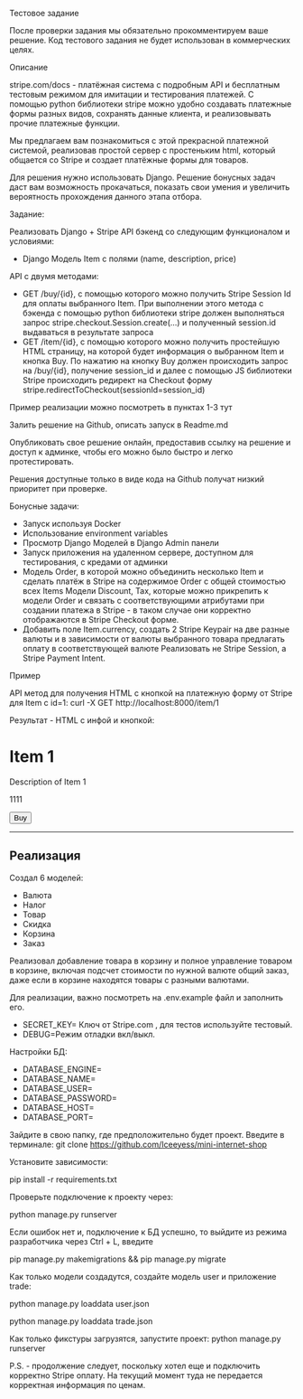Тестовое задание

После проверки задания мы обязательно прокомментируем ваше решение. Код тестового задания не будет использован в коммерческих целях. 

Описание

stripe.com/docs - платёжная система с подробным API и бесплатным тестовым режимом для имитации и тестирования платежей. С помощью python библиотеки stripe можно удобно создавать платежные формы разных видов, сохранять данные клиента, и реализовывать прочие платежные функции. 

Мы предлагаем вам познакомиться с этой прекрасной платежной системой, реализовав простой сервер с простеньким html, который общается со Stripe и создает платёжные формы для товаров. 

Для решения нужно использовать Django. Решение бонусных задач даст вам возможность прокачаться, показать свои умения и увеличить вероятность прохождения данного этапа отбора.

Задание:

Реализовать Django + Stripe API бэкенд со следующим функционалом и условиями:
- Django Модель Item с полями (name, description, price) 

API с двумя методами:
- GET /buy/{id}, c помощью которого можно получить Stripe Session Id для оплаты выбранного Item. При выполнении этого метода c бэкенда с помощью python библиотеки stripe должен выполняться запрос stripe.checkout.Session.create(...) и полученный session.id выдаваться в результате запроса
- GET /item/{id}, c помощью которого можно получить простейшую HTML страницу, на которой будет информация о выбранном Item и кнопка Buy. По нажатию на кнопку Buy должен происходить запрос на /buy/{id}, получение session_id и далее  с помощью JS библиотеки Stripe происходить редирект на Checkout форму stripe.redirectToCheckout(sessionId=session_id)

Пример реализации можно посмотреть в пунктах 1-3 тут

Залить решение на Github, описать запуск в Readme.md

Опубликовать свое решение онлайн, предоставив ссылку на решение и доступ к админке, чтобы его можно было быстро и легко протестировать. 

Решения доступные только в виде кода на Github получат низкий приоритет при проверке.


Бонусные задачи:
- Запуск используя Docker
- Использование environment variables
- Просмотр Django Моделей в Django Admin панели
- Запуск приложения на удаленном сервере, доступном для тестирования, с кредами от админки
- Модель Order, в которой можно объединить несколько Item и сделать платёж в Stripe на содержимое Order c общей стоимостью всех Items
Модели Discount, Tax, которые можно прикрепить к модели Order и связать с соответствующими атрибутами при создании платежа в Stripe - в таком случае они корректно отображаются в Stripe Checkout форме. 
- Добавить поле Item.currency, создать 2 Stripe Keypair на две разные валюты и в зависимости от валюты выбранного товара предлагать оплату в соответствующей валюте
Реализовать не Stripe Session, а Stripe Payment Intent.

Пример

API метод для получения HTML c кнопкой на платежную форму от Stripe для Item с id=1: 
curl -X GET http://localhost:8000/item/1

Результат - HTML c инфой и кнопкой:
<html>
  <head>
    <title>Buy Item 1</title>
  </head>
  <body>
    <h1>Item 1</h1>
    <p>Description of Item 1</p>
    <p>1111</p>
    <button id="buy-button">Buy</button>
    <script type="text/javascript">
      var stripe = Stripe('pk_test_a9nwZVa5O7b0xz3lxl318KSU00x1L9ZWsF');
      var buyButton = document.getElementById(buy-button');
      buyButton.addEventListener('click', function() {
        // Create a new Checkout Session using the server-side endpoint 
        // Redirect to Stripe Session Checkout
        fetch('/buy/1', {method: 'GET'})
        .then(response => return response.json())
        .then(session => stripe.redirectToCheckout({ sessionId: session.id }))
      });
    </script>
  </body>
</html>

------------------------------------------------------------------------------------------------------------------------
Реализация
------------------------------------------------------------------------------------------------------------------------
Создал 6 моделей:
- Валюта
- Налог
- Товар
- Скидка
- Корзина
- Заказ

Реализовал добавление товара в корзину и полное управление товаром в корзине, включая подсчет стоимости по нужной валюте
общий заказ, даже если в корзине находятся товары с разными валютами.

Для реализации, важно посмотреть на .env.example файл и заполнить его.
- SECRET_KEY= Ключ от Stripe.com , для тестов используйте тестовый.
- DEBUG=Режим отладки вкл/выкл. 

Настройки БД:

- DATABASE_ENGINE=
- DATABASE_NAME=
- DATABASE_USER=
- DATABASE_PASSWORD=
- DATABASE_HOST=
- DATABASE_PORT=

Зайдите в свою папку, где предположительно будет проект.
Введите в терминале:
git clone https://github.com/Iceeyess/mini-internet-shop

Установите зависимости:

pip install -r requirements.txt

Проверьте подключение к проекту через:

python manage.py runserver

Если ошибок нет и, подключение к БД успешно, то выйдите из режима разработчика через Ctrl + L,
введите 

pip manage.py makemigrations && pip manage.py migrate

Как только модели создадутся, создайте модель user и приложение trade:

python manage.py loaddata user.json

python manage.py loaddata trade.json

Как только фикстуры загрузятся, запустите проект:
python manage.py runserver


P.S. - продолжение следует, поскольку хотел еще и подключить корректно Stripe оплату.
На текущий момент туда не передается корректная информация по ценам.
